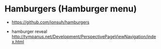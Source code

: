 # Hamburgers (Hamburger menu)

- https://github.com/jonsuh/hamburgers

- hamburger reveal http://tympanus.net/Development/PerspectivePageViewNavigation/index.html
